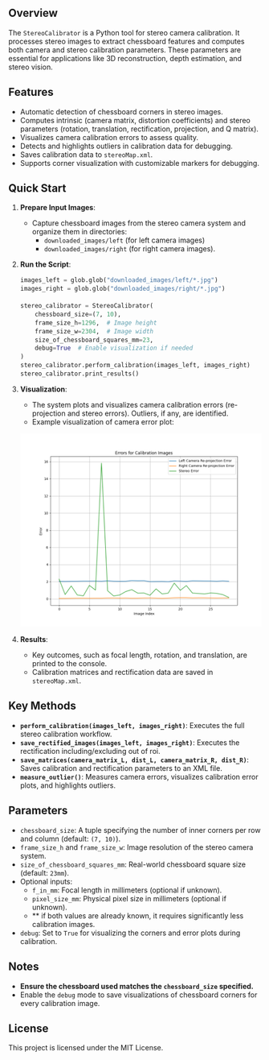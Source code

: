 
## Overview

The `StereoCalibrator` is a Python tool for stereo camera calibration. It processes stereo images to extract chessboard features and computes both camera and stereo calibration parameters. These parameters are essential for applications like 3D reconstruction, depth estimation, and stereo vision.

## Features

- Automatic detection of chessboard corners in stereo images.
- Computes intrinsic (camera matrix, distortion coefficients) and stereo parameters (rotation, translation, rectification, projection, and Q matrix).
- Visualizes camera calibration errors to assess quality.
- Detects and highlights outliers in calibration data for debugging.
- Saves calibration data to `stereoMap.xml`.
- Supports corner visualization with customizable markers for debugging.

## Quick Start

1. **Prepare Input Images**:
   - Capture chessboard images from the stereo camera system and organize them in directories:
     - `downloaded_images/left` (for left camera images)
     - `downloaded_images/right` (for right camera images).

2. **Run the Script**:
   ```python
   images_left = glob.glob("downloaded_images/left/*.jpg")
   images_right = glob.glob("downloaded_images/right/*.jpg")

   stereo_calibrator = StereoCalibrator(
       chessboard_size=(7, 10), 
       frame_size_h=1296,  # Image height 
       frame_size_w=2304,  # Image width 
       size_of_chessboard_squares_mm=23,
       debug=True  # Enable visualization if needed
   )
   stereo_calibrator.perform_calibration(images_left, images_right)
   stereo_calibrator.print_results()
   ```
   
3. **Visualization**:
   - The system plots and visualizes camera calibration errors (re-projection and stereo errors). Outliers, if any, are identified.
   - Example visualization of camera error plot:

   ![Camera Error Visualization](demo/camera_error_visualization.png)

4. **Results**:
   - Key outcomes, such as focal length, rotation, and translation, are printed to the console.
   - Calibration matrices and rectification data are saved in `stereoMap.xml`.

## Key Methods

- **`perform_calibration(images_left, images_right)`**: Executes the full stereo calibration workflow.
- **`save_rectified_images(images_left, images_right)`**: Executes the rectification including/excluding out of roi.
- **`save_matrices(camera_matrix_L, dist_L, camera_matrix_R, dist_R)`**: Saves calibration and rectification parameters to an XML file.
- **`measure_outlier()`**: Measures camera errors, visualizes calibration error plots, and highlights outliers.

## Parameters

- `chessboard_size`: A tuple specifying the number of inner corners per row and column (default: `(7, 10)`).
- `frame_size_h` and `frame_size_w`: Image resolution of the stereo camera system.
- `size_of_chessboard_squares_mm`: Real-world chessboard square size (default: `23mm`).
- Optional inputs:
  - `f_in_mm`: Focal length in millimeters (optional if unknown).
  - `pixel_size_mm`: Physical pixel size in millimeters (optional if unknown).
  - ** if both values are already known, it requires significantly less calibration images.
- `debug`: Set to `True` for visualizing the corners and error plots during calibration.

## Notes

- **Ensure the chessboard used matches the `chessboard_size` specified.**
- Enable the `debug` mode to save visualizations of chessboard corners for every calibration image.

## License

This project is licensed under the MIT License. 